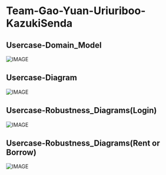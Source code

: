 # Team-Gao-Yuan-Uriuriboo-KazukiSenda
## Usercase-Domain_Model
![IMAGE](https://github.com/MGMCN/Team-Gao-Yuan-Uriuriboo-KazukiSenda/blob/main/Usercase-Domain_Model.drawio.png)
## Usercase-Diagram
![IMAGE](https://github.com/MGMCN/Team-Gao-Yuan-Uriuriboo-KazukiSenda/blob/main/Usercase-Diagram.png)
## Usercase-Robustness_Diagrams(Login)
![IMAGE](https://github.com/MGMCN/Team-Gao-Yuan-Uriuriboo-KazukiSenda/blob/main/Usercase-Robustness_Diagrams(login).drawio.png)
## Usercase-Robustness_Diagrams(Rent or Borrow)
![IMAGE](https://github.com/MGMCN/Team-Gao-Yuan-Uriuriboo-KazukiSenda/blob/main/Usercase-Robustness_Diagrams(rent_or_borrow).drawio.png)

